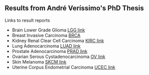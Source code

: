 ## Results from André Veríssimo's PhD Thesis

Links to result reports

* Brain Lower Grade Glioma [LGG link](https://averissimo.github.io/glmSparseDataPaperReports/lgg-center-5000.html)
* Breast Invasive Carcinoma [BRCA](https://averissimo.github.io/glmSparseDataPaperReports/brca-center-5000.html)
* Kidney Renal Clear Cell Carcinoma [KIRC link](https://averissimo.github.io/glmSparseDataPaperReports/kirc-center-5000.html)
* Lung Adenocarcinoma [LUAD link](https://averissimo.github.io/glmSparseDataPaperReports/luad-center-5000.html)
* Prostate Adenocarcinoma [PRAD link](https://averissimo.github.io/glmSparseDataPaperReports/prad-center-5000.html)
* Ovarian Serous Cystadenocarcinoma [OV link](https://averissimo.github.io/glmSparseDataPaperReports/ov-center-5000.html)
* Skin Melanoma [SKCM link](https://averissimo.github.io/glmSparseDataPaperReports/skcm-center-5000.html)
* Uterine Corpus Endometrial Carcinoma [UCEC link](https://averissimo.github.io/glmSparseDataPaperReports/ucec-center-5000.html)
